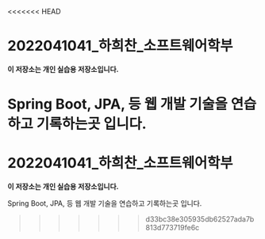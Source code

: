 <<<<<<< HEAD
# 2022041041_하희찬_소프트웨어학부 

**이 저장소는 개인 실습용 저장소입니다.**

Spring Boot, JPA, 등 웹 개발 기술을 연습하고 기록하는곳 입니다.
=======
# 2022041041_하희찬_소프트웨어학부 

**이 저장소는 개인 실습용 저장소입니다.**

Spring Boot, JPA, 등 웹 개발 기술을 연습하고 기록하는곳 입니다.
>>>>>>> d33bc38e305935db62527ada7b813d773719fe6c
